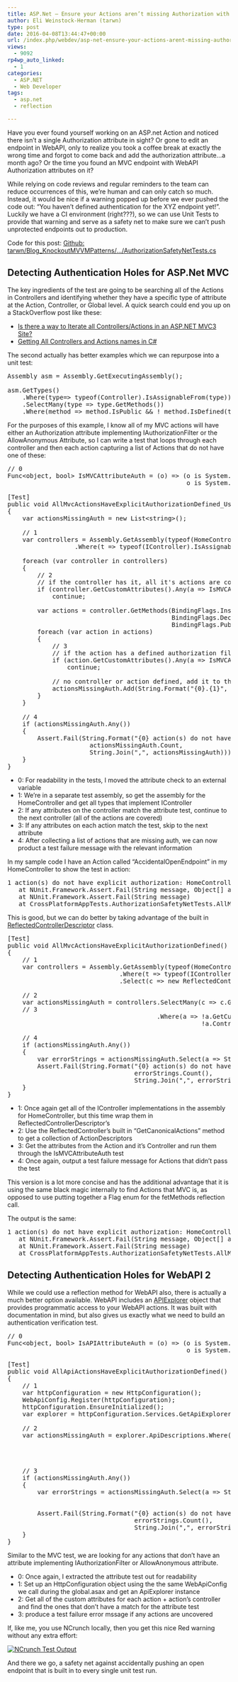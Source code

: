 ```yaml
---
title: ASP.Net – Ensure your Actions aren’t missing Authorization with Unit Tests
author: Eli Weinstock-Herman (tarwn)
type: post
date: 2016-04-08T13:44:47+00:00
url: /index.php/webdev/asp-net-ensure-your-actions-arent-missing-authorization-with-unit-tests/
views:
  - 9092
rp4wp_auto_linked:
  - 1
categories:
  - ASP.NET
  - Web Developer
tags:
  - asp.net
  - reflection

---
```

Have you ever found yourself working on an ASP.net Action and noticed there isn&#8217;t a single Authorization attribute in sight? Or gone to edit an endpoint in WebAPI, only to realize you took a coffee break at exactly the wrong time and forgot to come back and add the authorization attribute&#8230;a month ago? Or the time you found an MVC endpoint with WebAPI Authorization attributes on it? 

While relying on code reviews and regular reminders to the team can reduce occurrences of this, we&#8217;re human and can only catch so much. Instead, it would be nice if a warning popped up before we ever pushed the code out: &#8220;You haven&#8217;t defined authentication for the XYZ endpoint yet!&#8221;. Luckily we have a CI environment (right???), so we can use Unit Tests to provide that warning and serve as a safety net to make sure we can&#8217;t push unprotected endpoints out to production.

Code for this post: [Github: tarwn/Blog_KnockoutMVVMPatterns/&#8230;/AuthorizationSafetyNetTests.cs][1]

## Detecting Authentication Holes for ASP.Net MVC

The key ingredients of the test are going to be searching all of the Actions in Controllers and identifying whether they have a specific type of attribute at the Action, Controller, or Global level. A quick search could end you up on a StackOverflow post like these:

  * [Is there a way to Iterate all Controllers/Actions in an ASP.NET MVC3 Site?][2]
  * [Getting All Controllers and Actions names in C#][3]

The second actually has better examples which we can repurpose into a unit test:

<pre>Assembly asm = Assembly.GetExecutingAssembly();

asm.GetTypes()
    .Where(type=&gt; typeof(Controller).IsAssignableFrom(type)) //filter controllers
    .SelectMany(type =&gt; type.GetMethods())
    .Where(method =&gt; method.IsPublic && ! method.IsDefined(typeof(NonActionAttribute)));</pre>

For the purposes of this example, I know all of my MVC actions will have either an Authorization attribute implementing IAuthorizationFilter or the AllowAnonymous Attribute, so I can write a test that loops through each controller and then each action capturing a list of Actions that do not have one of these:

<pre>// 0
Func&lt;object, bool&gt; IsMVCAttributeAuth = (o) =&gt; (o is System.Web.Mvc.IAuthorizationFilter || 
                                                o is System.Web.Mvc.AllowAnonymousAttribute);

[Test]
public void AllMvcActionsHaveExplicitAuthorizationDefined_UsingStandardReflection()
{
    var actionsMissingAuth = new List&lt;string&gt;();

    // 1
    var controllers = Assembly.GetAssembly(typeof(HomeController)).GetTypes()
			      .Where(t =&gt; typeof(IController).IsAssignableFrom(t));

    foreach (var controller in controllers)
    {
        // 2
        // if the controller has it, all it's actions are covered also
        if (controller.GetCustomAttributes().Any(a =&gt; IsMVCAttributeAuth(a)))
            continue;

        var actions = controller.GetMethods(BindingFlags.Instance | 
                                            BindingFlags.DeclaredOnly | 
                                            BindingFlags.Public);
        foreach (var action in actions)
        {
            // 3
            // if the action has a defined authorization filter, it's covered
            if (action.GetCustomAttributes().Any(a =&gt; IsMVCAttributeAuth(a)))
                continue;

            // no controller or action defined, add it to the list
            actionsMissingAuth.Add(String.Format("{0}.{1}", controller.Name, action.Name));
        }
    }

    // 4
    if (actionsMissingAuth.Any())
    {
        Assert.Fail(String.Format("{0} action(s) do not have explicit authorization: {1}",
        			  actionsMissingAuth.Count,
        			  String.Join(",", actionsMissingAuth)));
    }
}</pre>

  * 0: For readability in the tests, I moved the attribute check to an external variable
  * 1: We&#8217;re in a separate test assembly, so get the assembly for the HomeController and get all types that implement IController
  * 2: If any attributes on the controller match the attribute test, continue to the next controller (all of the actions are covered)
  * 3: If any attributes on each action match the test, skip to the next attribute
  * 4: After collecting a list of actions that are missing auth, we can now product a test failure message with the relevant information

In my sample code I have an Action called &#8220;AccidentalOpenEndpoint&#8221; in my HomeController to show the test in action:

<pre>1 action(s) do not have explicit authorization: HomeController.AccidentalOpenEndpoint
   at NUnit.Framework.Assert.Fail(String message, Object[] args)
   at NUnit.Framework.Assert.Fail(String message)
   at CrossPlatformAppTests.AuthorizationSafetyNetTests.AllMvcActionsHaveExplicitAuthorizationDefined_UsingStandardReflection() in E:\programming\KnockoutPostBigApp\CrossPlatformApp\CrossPlatformAppTests\AuthorizationSafetyNetTests.cs:line 68</pre>

This is good, but we can do better by taking advantage of the built in [ReflectedControllerDescriptor][4] class.

<pre>[Test]
public void AllMvcActionsHaveExplicitAuthorizationDefined()
{
    // 1
    var controllers = Assembly.GetAssembly(typeof(HomeController)).GetTypes()
                              .Where(t =&gt; typeof(IController).IsAssignableFrom(t))
                              .Select(c =&gt; new ReflectedControllerDescriptor(c));

    // 2
    var actionsMissingAuth = controllers.SelectMany(c =&gt; c.GetCanonicalActions())
    // 3
                                        .Where(a =&gt; !a.GetCustomAttributes(true).Any(ca =&gt; IsMVCAttributeAuth(ca)) &&
                                                    !a.ControllerDescriptor.ControllerType.GetCustomAttributes(true)
                                                                                .Any(c =&gt; IsMVCAttributeAuth(c)));
    // 4
    if (actionsMissingAuth.Any())
    {
        var errorStrings = actionsMissingAuth.Select(a =&gt; String.Format("{0}.{1}", a.ControllerDescriptor.ControllerType.Name, a.ActionName));
        Assert.Fail(String.Format("{0} action(s) do not have explicit authorization: {1}",
                                  errorStrings.Count(),
                                  String.Join(",", errorStrings)));
    }
}</pre>

  * 1: Once again get all of the IController implementations in the assembly for HomeController, but this time wrap them in ReflectedControllerDescriptor&#8217;s
  * 2: Use the ReflectedController&#8217;s built in &#8220;GetCanonicalActions&#8221; method to get a collection of ActionDescriptors
  * 3: Get the attributes from the Action and it&#8217;s Controller and run them through the IsMVCAttributeAuth test
  * 4: Once again, output a test failure message for Actions that didn&#8217;t pass the test

This version is a lot more concise and has the additional advantage that it is using the same black magic internally to find Actions that MVC is, as opposed to use putting together a Flag enum for the fetMethods reflection call.

The output is the same:

<pre>1 action(s) do not have explicit authorization: HomeController.AccidentalOpenEndpoint
   at NUnit.Framework.Assert.Fail(String message, Object[] args)
   at NUnit.Framework.Assert.Fail(String message)
   at CrossPlatformAppTests.AuthorizationSafetyNetTests.AllMvcActionsHaveExplicitAuthorizationDefined() in E:\programming\KnockoutPostBigApp\CrossPlatformApp\CrossPlatformAppTests\AuthorizationSafetyNetTests.cs:line 34</pre>

## Detecting Authentication Holes for WebAPI 2

While we could use a reflection method for WebAPI also, there is actually a much better option available. WebAPI includes an [APIExplorer][5] object that provides programmatic access to your WebAPI actions. It was built with documentation in mind, but also gives us exactly what we need to build an authentication verification test.

<pre>// 0
Func&lt;object, bool&gt; IsAPIAttributeAuth = (o) =&gt; (o is System.Web.Http.Filters.IAuthorizationFilter || 
                                                o is System.Web.Http.AllowAnonymousAttribute);

[Test]
public void AllApiActionsHaveExplicitAuthorizationDefined()
{
    // 1
    var httpConfiguration = new HttpConfiguration();
    WebApiConfig.Register(httpConfiguration);
    httpConfiguration.EnsureInitialized();
    var explorer = httpConfiguration.Services.GetApiExplorer();

    // 2
    var actionsMissingAuth = explorer.ApiDescriptions.Where(a =&gt; !a.ActionDescriptor.GetCustomAttributes&lt;object&gt;(true)
                                                                                    .Any(o =&gt; IsAPIAttributeAuth(o))
                                                              && !a.ActionDescriptor.ControllerDescriptor.ControllerType.GetCustomAttributes(true)
                                                                                     .Any(o =&gt; IsAPIAttributeAuth(o)));

    // 3
    if (actionsMissingAuth.Any())
    {
        var errorStrings = actionsMissingAuth.Select(a =&gt; String.Format("{0}.{1}",
                                                                        a.ActionDescriptor.ControllerDescriptor.ControllerType.Name,                                                                                 
                                                                        a.ActionDescriptor.ActionName));
        Assert.Fail(String.Format("{0} action(s) do not have explicit authorization: {1}",
                                  errorStrings.Count(),
                                  String.Join(",", errorStrings)));
    }
}</pre>

Similar to the MVC test, we are looking for any actions that don&#8217;t have an attribute implementing IAuthorizationFilter or AllowAnonymous attribute.

  * 0: Once again, I extracted the attribute test out for readability
  * 1: Set up an HttpConfiguration object using the the same WebApiConfig we call during the global.asax and get an ApiExplorer instance
  * 2: Get all of the custom attributes for each action + action&#8217;s controller and find the ones that don&#8217;t have a match for the attribute test
  * 3: produce a test failure error mssage if any actions are uncovered

If, like me, you use NCrunch locally, then you get this nice Red warning without any extra effort:

[<img src="http://blogs.ltd.local/wp-content/uploads/2016/03/ASPNetAuthTests.png" alt="NCrunch Test Output" class="size-full wp-image-4472" srcset="http://blogs.ltd.local/wp-content/uploads/2016/03/ASPNetAuthTests.png 1014w, http://blogs.ltd.local/wp-content/uploads/2016/03/ASPNetAuthTests-300x85.png 300w" sizes="(max-width: 1014px) 100vw, 1014px" />][6] 

And there we go, a safety net against accidentally pushing an open endpoint that is built in to every single unit test run.

 [1]: https://github.com/tarwn/Blog_KnockoutMVVMPatterns/blob/master/CrossPlatformApp/CrossPlatformAppTests/AuthorizationSafetyNetTests.cs "Github: tarwn/Blog_KnockoutMVVMPatterns/.../AuthorizationSafetyNetTests.cs on github"
 [2]: http://stackoverflow.com/questions/5796909/is-there-a-way-to-iterate-all-controllers-actions-in-an-asp-net-mvc3-site "StackOverflow: Is there a way to Iterate all Controllers/Actions in an ASP.NET MVC3 Site?"
 [3]: http://stackoverflow.com/questions/21583278/getting-all-controllers-and-actions-names-in-c-sharp "StackOverflow: Getting All Controllers and Actions names in C#"
 [4]: https://msdn.microsoft.com/en-us/library/system.web.mvc.reflectedcontrollerdescriptor%28v=vs.118%29.aspx "MSDN: ReflectedControllerDescriptor"
 [5]: https://blogs.msdn.microsoft.com/yaohuang1/2012/05/13/asp-net-web-api-introducing-iapiexplorerapiexplorer/ "MSDN Blogs: ASP.NET Web API: Introducing IApiExplorer/ApiExplorer"
 [6]: http://blogs.ltd.local/wp-content/uploads/2016/03/ASPNetAuthTests.png